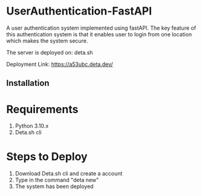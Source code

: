 # UserAuthentication-FastAPI
A user authentication system implemented using fastAPI.
The key feature of this authentication system is that it enables user to login from one location which 
makes the system secure.

The server is deployed on: deta.sh

Deployment Link: https://a53ubc.deta.dev/

## Installation
# Requirements 
1. Python 3.10.x
2. Deta.sh cli

# Steps to Deploy
1. Download Deta.sh cli and create a account 
2. Type in the command "deta new"
3. The system has been deployed


